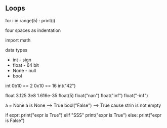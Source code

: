 ## Loops
for i in range(5) :
	print(i)

four spaces as indentation

import math

data types
* int  - sign
* float - 64 bit
* None - null
* bool

int
0b10  == 2
0x10 == 16
int("42")

float 
3.125
3e8
1.616e-35
float(5)
float("nan")
float("inf")
float("-inf")

a = None
a is None --> True
bool("False") --> True cause strin is not empty

if expr:
	print("expr is True")
elif "SSS"
	print("expr is True")
else:
	print("expr is False")